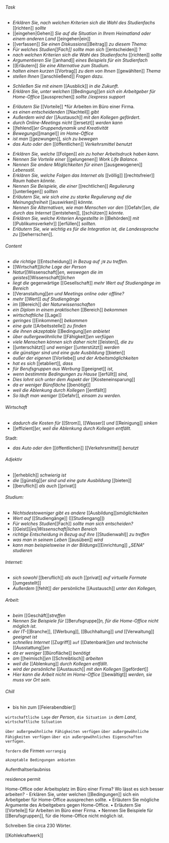 ###### Task
- *Erklären Sie, nach welchen Kriterien sich* *die Wahl* *des Studienfachs* [[richten]] *sollte*
- [[eingehen|Gehen]] *Sie auf die Situation in Ihrem Heimatland oder einem anderen Land* [[eingehen|ein]]
- [[verfassen]] *Sie einen Diskussions*[[Beitrag]] *zu diesem Thema:*
- *Für welches Studien[[Fach]] sollte man sich* [[entscheiden]] ?
- *nach welchen Kriterien sich die Wahl des Studienfachs* [[richten]] *sollte*
- *Argumentieren Sie* [[anhand]] *eines Beispiels für ein Studienfach*
- [[Erläutern]] *Sie eine Alternative zum Studium.*
- *halten einen kurzen* [[Vortrag]] *zu dem von Ihnen* [[gewählten]] *Thema*
- *stellen Ihnen* [[anschließend]] *Fragen dazu.*
* *Schließen Sie mit einem* [[Ausblick]] *in die Zukunft.*
* *Erklären Sie, unter welchen* [[Bedingung]]*en sich ein Arbeitgeber für Home-Office* [[aussprechen]] *sollte  //express support*
- *Erläutern Sie* [[Vorteile]] *für Arbeiten im Büro einer Firma.
- *es einen entscheidenden* [[Nachteil]] *gibt*
- *Außerdem wird der* [[Austausch]] *mit den Kollegen gefördert.* 
- *durch Online-Meetings nicht* [[ersetzt]] *werden kann*
- [[fehlend]]*er Gruppendynamik und Kreativität*
- *Bewegungs*[[mangel]] *im Home-Office*
- *ist man* [[gezwungen]]*, sich zu bewegen*
- *das Auto oder den* [[öffentlichen]] *Verkehrsmittel benutzt*
* *Erklären Sie, welche* [[Folgen]] *ein zu hoher Arbeitsdruck haben kann.*
* *Nennen Sie Vorteile einer* [[gelungenen]] *Work Life Balance.*
* *Nennen Sie andere Möglichkeiten für einen* [[ausgewogenen]] *Lebensstil.*
* *Erklären Sie, welche Folgen das Internet als* [[völlig]] [[rechtsfreier]] *Raum haben könnte.* 
* *Nennen Sie Beispiele, die einer* [[rechtlichen]] *Regulierung* [[unterliegen]] *sollten* 
* *Erläutern Sie, wie sich eine zu starke Regulierung auf die Meinungsfreiheit* [[auswirken]] *könnte.* 
* *Nennen Sie Alternativen, wie man Menschen vor den* [[Gefahr]]*en, die durch das Internet* [[entstehen]], [[schützen]] *könnte.* 
* *Erklären Sie, welche Kriterien Angestellte in* [[Behörden]] *mit* [[Publikumsverkehr]] [[erfüllen]] *sollten.* 
* *Erläutern Sie, wie wichtig es für die Integration ist, die Landessprache zu* [[beherrschen]]. 
 
###### Content
- *die richtige* [[Entscheidung]] *in Bezug auf `jN` zu treffen.*
- [[Wirtschaft]]*liche Lage der Person*
- *Natur*[[Wissenschaft]]*en, weswegen die im geistes*[[Wissenschaft]]*lichen*
- *liegt die* gegenwärtige [[Gesellschaft]] *mehr Wert auf Studiengänge im Bereich*
- [[Veranstaltung]]*en und Meetings online oder offline?*
- *mehr* [[Wert]] *auf Studiengänge*
- *im* [[Bereich]] *der Naturwissenschaften*
- *ein Diplom in einem praktischen* [[Bereich]] *bekommen*
- *wirtschaftliche* [[Lage]]
- *geringes* [[Einkommen]] *bekommen*
- *eine gute* [[Arbeitsstelle]] *zu finden*
- *die ihnen akzeptable* [[Bedingung]]*en* *anbietet*
- *über außergewöhnliche* [[Fähigkeit]]*en* *verfügen*
- *viele Menschen können sich daher nicht* [[leisten]]*, die zu* 
- [[unterschätzt]] *und weniger* [[unterstützt]] *werden*
- *die günstiger sind und eine gute Ausbildung* [[bieten]]
- *außer der eigenen* [[Vorliebe]] *und der Arbeitsmöglichkeiten*
- *hat es sich* [[etabliert]]*, dass*
- *für Berufsgruppen aus Werbung* [[geeignet]] *ist,*
- *wenn bestimmte Bedingungen zu Hause* [[erfüllt]] *sind,* 
- *Dies lohnt sich unter dem Aspekt der* [[Kosteneinsparung]]
- *da er weniger Bürofläche* [[benötigt]] 
- *weil die* *Ablenkung* *durch Kollegen* [[entfällt]]
- *So läuft man weniger* [[Gefahr]]*, einsam zu werden.* 

###### Wirtschaft
- *dadurch die Kosten für* [[Strom]], [[Wasser]] *und* [[Reinigung]] *sinken*
- [[effizient]]*er, weil die Ablenkung durch Kollegen entfällt.*

Stadt:
- *das Auto oder den* [[öffentlichen]] [[Verkehrsmittel]] *benutzt*


###### Adjektiv 
- [[erheblich]] *schwierig ist*
- *die* [[günstig]]*er* *sind und eine gute Ausbildung* [[bieten]]
- [[beruflich]] *als auch* [[privat]]

###### Studium:
- *Nichtsdestoweniger gibt es andere* [[Ausbildung]]*smöglichkeiten*
- *Wert auf* [[Studiengänge]] ([[Studiengang]])
- *Für welches Studien*[[Fach]] *sollte man sich entscheiden?*
- [[Geist]]*|es|Wissenschaft|lichen* *Bereich*
-  *richtige Entscheidung in Bezug auf ihre* [[Studienwahl]] *zu treffen* 
- *was man in seinem Leben* [[ausüben]] *wird*
- *kann man beispielsweise in der Bildungs*[[Einrichtung]] *„SENA“ studieren*

###### Internet:
- *sich sowohl* [[beruflich]] *als auch* [[privat]] *auf virtuelle Formate* [[umgestellt]] 
- *Außerdem* [[fehlt]] *der* persönliche [[Austausch]] *unter den Kollegen,* 

###### Arbeit:
- *beim* [[Geschäft]]*streffen*
- *Nennen Sie Beispiele für* [[Berufsgruppe]]*n, für die Home-Office nicht möglich ist.*
- *der IT-*[[Branche]], [[Werbung]], [[Buchhaltung]] *und* [[Verwaltung]] *geeignet ist*
- *schnelles Internet* [[Zugriff]] `auf` [[Datenbank]]*en und technische* [[Ausstattung]]*en*
- *da er weniger* [[Bürofläche]] *benötigt* 
- *am* [[heimisch]]*en* [[Schreibtisch]] *arbeiten*
- *weil die* [[Ablenkung]] *durch Kollegen* *entfällt*.
- *wird der persönliche* [[Austausch]] *mit den Kollegen* [[gefördert]]
- *Hier kann die Arbeit nicht im Home-Office* [[bewältigt]] *werden, sie muss vor Ort sein.*

###### Chill
- bis hin zum [[Feierabendbier]]





`wirtschaftliche Lage` *der Person*, 
`die Situation in` *dem Land*,
`wirtschaftliche Situation`

`über außergewöhnliche Fähigkeiten verfügen`
`über außergewöhnliche Fähigkeiten verfügen`
`über ein außergewöhnliches Eigenschaften verfügen.` 

`fordern` die Firmen `vorrangig`

`akzeptable Bedingungen anbieten`


Aufenthaltserlaubniss

residence permit


Home-Office oder Arbeitsplatz im Büro einer Firma?
Wo lässt es sich besser arbeiten?
	-	Erklären Sie, unter welchen [[Bedingungen]] sich ein Arbeitgeber für Home-Office aussprechen sollte.
	•	Erläutern Sie mögliche Argumente des Arbeitgebers gegen Home-Office.
	•	Erläutern Sie [[Vorteile]] für Arbeiten im Büro einer Firma.
	•	Nennen Sie Beispiele für [[Berufsgruppen]], für die Home-Office nicht möglich ist.

Schreiben Sie circa 230 Wörter.


[[Kohlekraftwerk]]